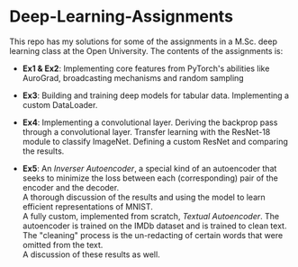 # Deep-Learning-Assignments
This repo has my solutions for some of the assignments in a M.Sc. deep learning class at the Open University. 
The contents of the assignments is:
- **Ex1 & Ex2**: Implementing core features from PyTorch's abilities like AuroGrad, broadcasting mechanisms and random sampling


- **Ex3**: Building and training deep models for tabular data. Implementing a custom DataLoader.


- **Ex4**: Implementing a convolutional layer. Deriving the backprop pass through a convolutional layer.
           Transfer learning with the ResNet-18 module to classify ImageNet. Defining a custom ResNet and comparing the results.


- **Ex5**: An _Inverser Autoencoder_, a special kind of an autoencoder that seeks to minimize the loss between each (corresponding) pair of the encoder and the decoder.   
        A thorough discussion of the results and using the model to learn efficient representations of MNIST.   
        A fully custom, implemented from scratch, _Textual Autoencoder_. The autoencoder is trained on the IMDb dataset and is trained to clean text.    
        The "cleaning" process is the un-redacting of certain words that were omitted from the text.   
        A discussion of these results as well.   

